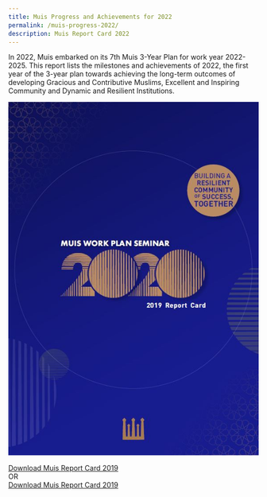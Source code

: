 ```yaml
---
title: Muis Progress and Achievements for 2022
permalink: /muis-progress-2022/
description: Muis Report Card 2022
---
```

In 2022, Muis embarked on its 7th Muis 3-Year Plan for work year 2022-2025. This report lists the milestones and achievements of 2022, the first year of the 3-year plan towards achieving the long-term outcomes of developing Gracious and Contributive Muslims, Excellent and Inspiring Community and Dynamic and Resilient Institutions.

![Muis Report Card 2019](/images/muis%202019%20report%20card.JPG)

<a href="https://go.gov.sg/muisreportcard2019">Download Muis Report Card 2019</a><br>
OR<br>
[Download Muis Report Card 2019](/files/muis%20report%20card%202019.pdf)